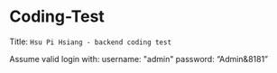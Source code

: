 # Coding-Test

Title: `Hsu Pi Hsiang - backend coding test`

Assume valid login with:
username: "admin"
password: “Admin&8181”
